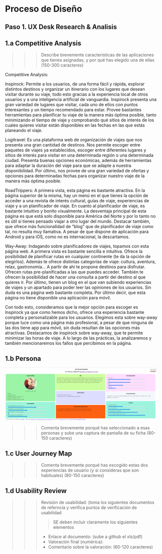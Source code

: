 # Proceso de Diseño 

## Paso 1. UX Desk Research & Analisis 

1.a Competitive Analysis
-----

>>> Describe brevemente características de las aplicaciones que tienes asignadas, y por qué has elegido una de ellas (150-300 caracteres) 

Competitive Analysis:

Inspirock: Permite a los usuarios, de una forma fácil y rápida, explorar distintos destinos y organizar un itinerario con los lugares que desean visitar durante su viaje, todo esto gracias a la experiencia local de otros usuarios y a una inteligencia artificial de vanguardia. Inspirock presenta una gran variedad de lugares que visitar, cada uno de ellos con puntos interesantes y un tiempo recomendado para estar. Provee bastantes herramientas para planificar tu viaje de la manera más óptima posible, tanto minimizando el tiempo de viaje y comprobando qué sitios de interés de los cuales quieres visitar están disponibles en las fechas en las que estás planeando el viaje.


Logitravel: Es una plataforma web de organización de viajes que nos presenta una gran cantidad de destinos. Nos permite escoger entre paquetes de viajes ya establecidos, escoger entre diferentes lugares y sitios de interés para visitar en una determinada región o una determinada ciudad. Presenta buenas opciones económicas, además de herramientas para adaptar la duración del viaje para que se adapte a nuestra disponibilidad. Por último, nos provee de una gran variedad de ofertas y opciones para determinadas fechas para organizar nuestro viaje de la manera más óptima posible.


RoadTrippers: A primera vista, esta página es bastante atractiva. En la página superior de la misma, hay un menú en el que tienes la opción de acceder a una revista de interés cultural, guías de viaje, experiencias de viaje y a un planificador de viaje. En cuanto al planificador de viaje, es bastante intuitivo y bonito visualmente. La desventaja principal de esta página es que está solo disponible para América del Norte y por lo tanto no es útil si tienes pensado viajar a otro lugar del mundo. Destacar también, que ofrece más funcionalidad de “blog” que de planificador de viaje como tal, no resulta muy llamativa. A pesar de que dispone de aplicación para Android y para iOS, como no es internacional, la descartamos.



Way-Away: Indagando sobre planificadores de viajes, topamos con esta página web. A primera vista es bastante sencilla e intuitiva. Ofrece la posibilidad de planificar rutas en cualquier continente (te da la opción de elegirlos). Además te ofrece distintas categorías de viaje: cultura, aventura, relax, gastronomía… A partir de ahí te propone destinos para disfrutar. Ofrecen rutas pre-planificadas a las que puedes acceder. También te ofrecen la posibilidad de hacer una consulta a partir del destino al que quieres ir. Por último, tienen un blog en el que van subiendo experiencias de viajes y un apartado para poder leer las opiniones de los usuarios. Sin duda es una página web bastante completa. Por último decir, que esta página no tiene disponible una aplicación para móvil. 


Con todo esto, consideramos que la mejor opción para escoger es Inspirock ya que como hemos dicho, ofrece una experiencia bastante completa y personalizable para los usuarios. Elegimos esta sobre way-away porque luce como una página más profesional, a pesar de que ninguna de las dos tiene app para móvil, sin duda resultan de las opciones más atractivas. Destacamos de inspirock sobre way-away, que te permite minimizar las horas de viaje. A lo largo de las prácticas, la analizaremos y también mencionaremos los fallos que percibimos en la página.


1.b Persona
-----
![](https://github.com/lawvp/DIU21/blob/master/img/persona1.png)
>>> Comenta brevemente porqué has seleccionado a esas personas y sube una captura de pantalla de su ficha  (80-150 caracteres)

1.c User Journey Map
----


>>> Comenta brevemente porqué has escogido estas dos experiencias de usuario (y si consideras que son habituales) (80-150 caracteres) 

1.d Usability Review
----
>>>  Revisión de usabilidad: (toma los siguientes documentos de referncia y verifica puntos de verificación de  usabilidad
>>>> SE deben incluir claramente los siguientes elementos
>>> - Enlace al documento:  (sube a github el xls/pdf) 
>>> - Valoración final (numérica): 
>>> - Comentario sobre la valoración:  (60-120 caracteres)
